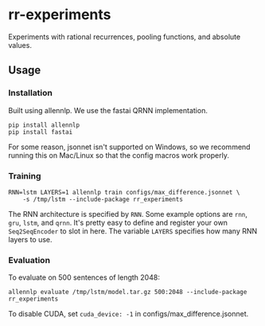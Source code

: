 # rr-experiments
Experiments with rational recurrences, pooling functions, and absolute values.

## Usage

### Installation

Built using allennlp. We use the fastai QRNN implementation.

```shell
pip install allennlp
pip install fastai
```

For some reason, jsonnet isn't supported on Windows, so we recommend running this on Mac/Linux so that the config macros work properly.

### Training

```shell
RNN=lstm LAYERS=1 allennlp train configs/max_difference.jsonnet \
    -s /tmp/lstm --include-package rr_experiments
```

The RNN architecture is specified by `RNN`. Some example options are `rnn`, `gru`, `lstm`, and `qrnn`. It's pretty easy to define and register your own `Seq2SeqEncoder` to slot in here. The variable `LAYERS` specifies how many RNN layers to use.

### Evaluation

To evaluate on 500 sentences of length 2048:

```shell
allennlp evaluate /tmp/lstm/model.tar.gz 500:2048 --include-package rr_experiments
```

To disable CUDA, set `cuda_device: -1` in configs/max_difference.jsonnet.
